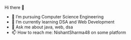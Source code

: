  Hi there 👋

- 🔭 I’m pursuing Computer Science Engineering
- 🌱 I’m currently learning DSA and Web Development
- 💬 Ask me about java, web, dsa
- 📫 How to reach me: NishantSharma48 on some platform


